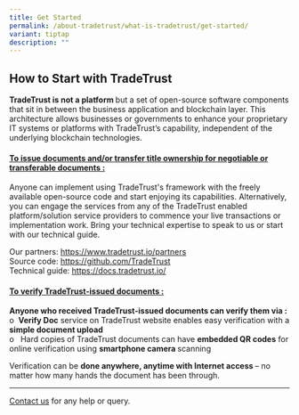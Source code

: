 ```yaml
---
title: Get Started
permalink: /about-tradetrust/what-is-tradetrust/get-started/
variant: tiptap
description: ""
---
```

<h2>How to Start with TradeTrust</h2>
<p></p>
<p><strong>TradeTrust is not a platform </strong>but a set of open-source
software components that sit in between the business application and blockchain
layer. This architecture allows businesses or governments to enhance your
proprietary IT systems or platforms with TradeTrust’s capability, independent
of the underlying blockchain technologies.</p>
<p></p>
<h4><u>To issue documents and/or transfer title ownership for negotiable or transferable documents :</u></h4>
<p>Anyone can implement using TradeTrust's framework with the freely available
open-source code and start enjoying its capabilities. Alternatively, you
can engage the services from any of the TradeTrust enabled platform/solution
service providers to commence your live transactions or implementation
work. Bring your technical expertise to speak to us or start with our technical
guide.</p>
<p>Our partners: <a href="https://www.tradetrust.io/partners" rel="noopener noreferrer nofollow" target="_blank">https://www.tradetrust.io/partners</a>
<br>Source code: <a href="https://github.com/TradeTrust" rel="noopener noreferrer nofollow" target="_blank">https://github.com/TradeTrust</a>
<br>Technical guide: <a href="https://docs.tradetrust.io/" rel="noopener noreferrer nofollow" target="_blank">https://docs.tradetrust.io/</a>
</p>
<p></p>
<p></p>
<h4><u>To verify TradeTrust-issued documents :</u></h4>
<p><strong>Anyone who received TradeTrust-issued documents can verify them via :</strong>
<br>o&nbsp;&nbsp;<strong>Verify Doc</strong> service on TradeTrust website
enables easy verification with a <strong>simple document upload</strong>
<br>o&nbsp;&nbsp; Hard copies of TradeTrust documents can have <strong>embedded QR codes</strong> for
online verification using <strong>smartphone camera </strong>scanning</p>
<p>Verification can be <strong>done anywhere, anytime with Internet access </strong>–
no matter how many hands the document has been through.</p>
<p></p>
<hr>
<p></p>
<p><a href="https://form.gov.sg/635f32c5001b2d0011fff09b" rel="noopener noreferrer nofollow" target="_blank">Contact us</a> for
any help or query.</p>